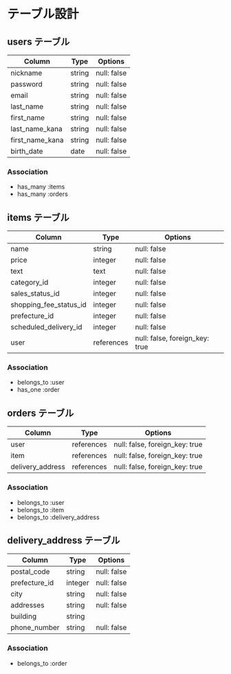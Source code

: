# テーブル設計

## users テーブル

| Column                | Type      | Options     |
| --------------------- | --------- | ----------- |
| nickname              | string    | null: false |
| password              | string    | null: false |
| email                 | string    | null: false |
| last_name             | string    | null: false |
| first_name            | string    | null: false |
| last_name_kana        | string    | null: false |
| first_name_kana       | string    | null: false |
| birth_date            | date      | null: false |

### Association

- has_many :items
- has_many :orders

## items テーブル

| Column                 | Type       | Options                        |
| ---------------------- | ---------- | ------------------------------ |
| name                   | string     | null: false                    |
| price                  | integer    | null: false                    |
| text                   | text       | null: false                    |
| category_id            | integer    | null: false                    |
| sales_status_id        | integer    | null: false                    |
| shopping_fee_status_id | integer    | null: false                    |
| prefecture_id          | integer    | null: false                    |
| scheduled_delivery_id  | integer    | null: false                    |
| user                   | references | null: false, foreign_key: true |

### Association

- belongs_to :user
- has_one :order

## orders テーブル

| Column           | Type       | Options                        |
| ---------------- | ---------- | ------------------------------ |
| user             | references | null: false, foreign_key: true |
| item             | references | null: false, foreign_key: true |
| delivery_address | references | null: false, foreign_key: true |

### Association

- belongs_to :user
- belongs_to :item
- belongs_to :delivery_address

## delivery_address テーブル

| Column        | Type       | Options                        |
| ------------- | ---------- | ------------------------------ |
| postal_code   | string     | null: false                    |
| prefecture_id | integer    | null: false                    |
| city          | string     | null: false                    |
| addresses     | string     | null: false                    |
| building      | string     |                                |
| phone_number  | string     | null: false                    |

### Association

- belongs_to :order


